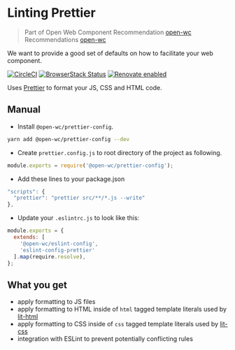 # Linting Prettier

> Part of Open Web Component Recommendation [open-wc](https://github.com/open-wc/open-wc/) Recommendations [open-wc](https://open-wc.org/)

We want to provide a good set of defaults on how to facilitate your web component.

[![CircleCI](https://circleci.com/gh/open-wc/open-wc.svg?style=shield)](https://circleci.com/gh/open-wc/open-wc)
[![BrowserStack Status](https://www.browserstack.com/automate/badge.svg?badge_key=M2UrSFVRang2OWNuZXlWSlhVc3FUVlJtTDkxMnp6eGFDb2pNakl4bGxnbz0tLUE5RjhCU0NUT1ZWa0NuQ3MySFFWWnc9PQ==--86f7fac07cdbd01dd2b26ae84dc6c8ca49e45b50)](https://www.browserstack.com/automate/public-build/M2UrSFVRang2OWNuZXlWSlhVc3FUVlJtTDkxMnp6eGFDb2pNakl4bGxnbz0tLUE5RjhCU0NUT1ZWa0NuQ3MySFFWWnc9PQ==--86f7fac07cdbd01dd2b26ae84dc6c8ca49e45b50)
[![Renovate enabled](https://img.shields.io/badge/renovate-enabled-brightgreen.svg)](https://renovatebot.com/)

Uses [Prettier](https://prettier.io) to format your JS, CSS and HTML code.

## Manual

- Install `@open-wc/prettier-config`.

```bash
yarn add @open-wc/prettier-config --dev
```

- Create `prettier.config.js` to root directory of the project as following.

```js
module.exports = require('@open-wc/prettier-config');
```

- Add these lines to your package.json

```js
"scripts": {
  "prettier": "prettier src/**/*.js --write"
},
```

- Update your `.eslintrc.js` to look like this:

```js
module.exports = {
  extends: [
    '@open-wc/eslint-config',
    'eslint-config-prettier'
  ].map(require.resolve),
};
```

## What you get

- apply formatting to JS files
- apply formatting to HTML inside of `html` tagged template literals used by [lit-html](https://github.com/Polymer/lit-html)
- apply formatting to CSS inside of `css` tagged template literals used by [lit-css](https://github.com/lit-styles/lit-styles/tree/master/packages/lit-css)
- integration with ESLint to prevent potentially conflicting rules
